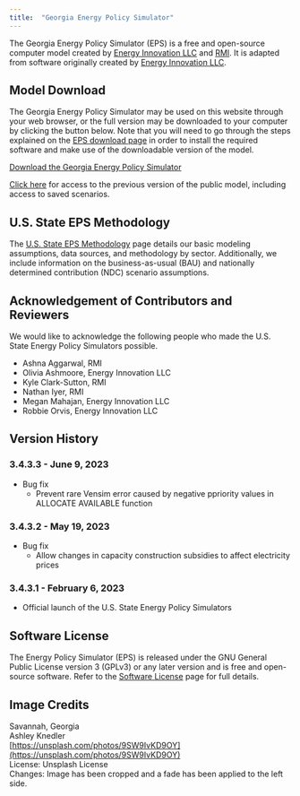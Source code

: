 ```yaml
---
title:  "Georgia Energy Policy Simulator"
---
```


The Georgia Energy Policy Simulator (EPS) is a free and open-source computer model created by [Energy Innovation LLC](https://energyinnovation.org/) and [RMI](https://rmi.org/).  It is adapted from software originally created by [Energy Innovation LLC](https://energyinnovation.org/).

## Model Download

The Georgia Energy Policy Simulator may be used on this website through your web browser, or the full version may be downloaded to your computer by clicking the button below.  Note that you will need to go through the steps explained on the [EPS download page](../download) in order to install the required software and make use of the downloadable version of the model.

<p><a href="https://github.com/EnergyInnovation/eps-georgia/archive/refs/tags/3.4.3.3.zip" class="btn">Download the Georgia Energy Policy Simulator</a></p>

[Click here](https://energypolicy.solutions/simulator/georgia/en/c480d10) for access to the previous version of the public model, including access to saved scenarios.

## U.S. State EPS Methodology

The [U.S. State EPS Methodology](../us-state-eps-methodology) page details our basic modeling assumptions, data sources, and methodology by sector. Additionally, we include information on the business-as-usual (BAU) and nationally determined contribution (NDC) scenario assumptions.

## Acknowledgement of Contributors and Reviewers

We would like to acknowledge the following people who made the U.S. State Energy Policy Simulators possible.

* Ashna Aggarwal, RMI
* Olivia Ashmoore, Energy Innovation LLC
* Kyle Clark-Sutton, RMI
* Nathan Iyer, RMI
* Megan Mahajan, Energy Innovation LLC
* Robbie Orvis, Energy Innovation LLC

## Version History

### **3.4.3.3 - June 9, 2023**

* Bug fix
  * Prevent rare Vensim error caused by negative ppriority values in ALLOCATE AVAILABLE function

### **3.4.3.2 - May 19, 2023**

* Bug fix
  * Allow changes in capacity construction subsidies to affect electricity prices

### **3.4.3.1 - February 6, 2023**

* Official launch of the U.S. State Energy Policy Simulators

## Software License

The Energy Policy Simulator (EPS) is released under the GNU General Public License version 3 (GPLv3) or any later version and is free and open-source software.  Refer to the [Software License](../software-license) page for full details.

## Image Credits
Savannah, Georgia<br/>
Ashley Knedler<br/>
[https://unsplash.com/photos/9SW9IvKD9OY](https://unsplash.com/photos/9SW9IvKD9OY)<br/>
License: Unsplash License<br/>
Changes: Image has been cropped and a fade has been applied to the left side.<br/>
